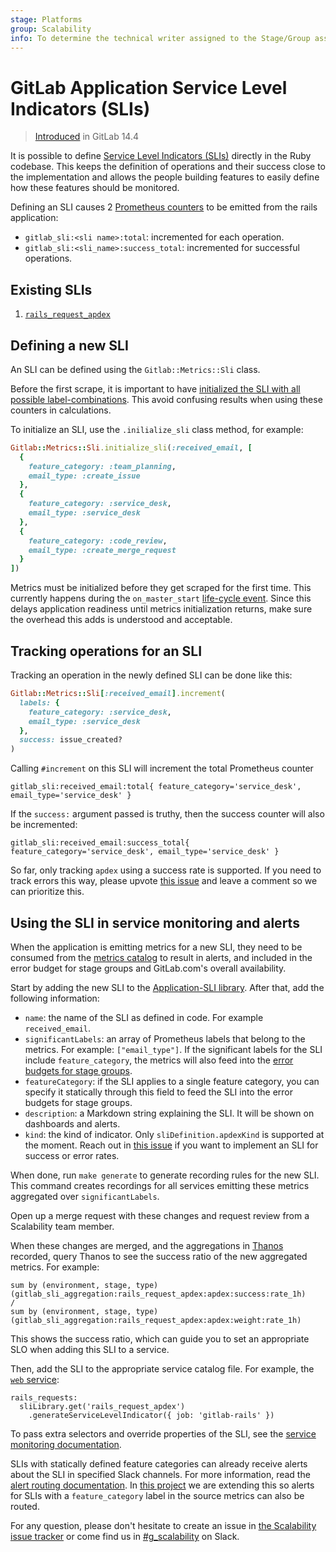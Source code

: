 ```yaml
---
stage: Platforms
group: Scalability
info: To determine the technical writer assigned to the Stage/Group associated with this page, see https://about.gitlab.com/handbook/engineering/ux/technical-writing/#assignments
---
```


# GitLab Application Service Level Indicators (SLIs)

> [Introduced](https://gitlab.com/groups/gitlab-com/gl-infra/-/epics/525) in GitLab 14.4

It is possible to define [Service Level Indicators
(SLIs)](https://en.wikipedia.org/wiki/Service_level_indicator)
directly in the Ruby codebase. This keeps the definition of operations
and their success close to the implementation and allows the people
building features to easily define how these features should be
monitored.

Defining an SLI causes 2
[Prometheus
counters](https://prometheus.io/docs/concepts/metric_types/#counter)
to be emitted from the rails application:

- `gitlab_sli:<sli name>:total`: incremented for each operation.
- `gitlab_sli:<sli_name>:success_total`: incremented for successful
  operations.

## Existing SLIs

1. [`rails_request_apdex`](rails_request_apdex.md)

## Defining a new SLI

An SLI can be defined using the `Gitlab::Metrics::Sli` class.

Before the first scrape, it is important to have [initialized the SLI
with all possible
label-combinations](https://prometheus.io/docs/practices/instrumentation/#avoid-missing-metrics). This
avoid confusing results when using these counters in calculations.

To initialize an SLI, use the `.inilialize_sli` class method, for
example:

```ruby
Gitlab::Metrics::Sli.initialize_sli(:received_email, [
  {
    feature_category: :team_planning,
    email_type: :create_issue
  },
  {
    feature_category: :service_desk,
    email_type: :service_desk
  },
  {
    feature_category: :code_review,
    email_type: :create_merge_request
  }
])
```

Metrics must be initialized before they get scraped for the first time.
This currently happens during the `on_master_start` [life-cycle event](https://gitlab.com/gitlab-org/gitlab/blob/master/lib/gitlab/cluster/lifecycle_events.rb).
Since this delays application readiness until metrics initialization returns, make sure the overhead
this adds is understood and acceptable.

## Tracking operations for an SLI

Tracking an operation in the newly defined SLI can be done like this:

```ruby
Gitlab::Metrics::Sli[:received_email].increment(
  labels: {
    feature_category: :service_desk,
    email_type: :service_desk
  },
  success: issue_created?
)
```

Calling `#increment` on this SLI will increment the total Prometheus counter

```prometheus
gitlab_sli:received_email:total{ feature_category='service_desk', email_type='service_desk' }
```

If the `success:` argument passed is truthy, then the success counter
will also be incremented:

```prometheus
gitlab_sli:received_email:success_total{ feature_category='service_desk', email_type='service_desk' }
```

So far, only tracking `apdex` using a success rate is supported. If you
need to track errors this way, please upvote
[this issue](https://gitlab.com/gitlab-com/gl-infra/scalability/-/issues/1395)
and leave a comment so we can prioritize this.

## Using the SLI in service monitoring and alerts

When the application is emitting metrics for a new SLI, they need
to be consumed from the [metrics catalog](https://gitlab.com/gitlab-com/runbooks/-/tree/master/metrics-catalog)
to result in alerts, and included in the error budget for stage
groups and GitLab.com's overall availability.

Start by adding the new SLI to the
[Application-SLI library](https://gitlab.com/gitlab-com/runbooks/-/blob/d109886dfd5170793eeb8de3d69aafd4a9da78f6/metrics-catalog/gitlab-slis/library.libsonnet#L4).
After that, add the following information:

- `name`: the name of the SLI as defined in code. For example
  `received_email`.
- `significantLabels`: an array of Prometheus labels that belong to the
  metrics. For example: `["email_type"]`. If the significant labels
  for the SLI include `feature_category`, the metrics will also
  feed into the
  [error budgets for stage groups](../stage_group_observability/index.md#error-budget).
- `featureCategory`: if the SLI applies to a single feature category,
  you can specify it statically through this field to feed the SLI
  into the error budgets for stage groups.
- `description`: a Markdown string explaining the SLI. It will
  be shown on dashboards and alerts.
- `kind`: the kind of indicator. Only `sliDefinition.apdexKind` is supported at the moment.
  Reach out in
  [this issue](https://gitlab.com/gitlab-com/gl-infra/scalability/-/issues/1395)
  if you want to implement an SLI for success or error rates.

When done, run `make generate` to generate recording rules for
the new SLI. This command creates recordings for all services
emitting these metrics aggregated over `significantLabels`.

Open up a merge request with these changes and request review from a Scalability
team member.

When these changes are merged, and the aggregations in
[Thanos](https://thanos.gitlab.net) recorded, query Thanos to see
the success ratio of the new aggregated metrics. For example:

```prometheus
sum by (environment, stage, type)(gitlab_sli_aggregation:rails_request_apdex:apdex:success:rate_1h)
/
sum by (environment, stage, type)(gitlab_sli_aggregation:rails_request_apdex:apdex:weight:rate_1h)
```

This shows the success ratio, which can guide you to set an
appropriate SLO when adding this SLI to a service.

Then, add the SLI to the appropriate service
catalog file. For example, the [`web` service](https://gitlab.com/gitlab-com/runbooks/-/blob/2b7be37a006c236bd684a4e6a1fbf4c66158292a/metrics-catalog/services/web.jsonnet#L198):

```jsonnet
rails_requests:
  sliLibrary.get('rails_request_apdex')
    .generateServiceLevelIndicator({ job: 'gitlab-rails' })
```

To pass extra selectors and override properties of the SLI, see the
[service monitoring documentation](https://gitlab.com/gitlab-com/runbooks/blob/master/metrics-catalog/README.md).

SLIs with statically defined feature categories can already receive
alerts about the SLI in specified Slack channels. For more information, read the
[alert routing documentation](https://gitlab.com/gitlab-com/runbooks/-/blob/master/docs/uncategorized/alert-routing.md).
In [this project](https://gitlab.com/groups/gitlab-com/gl-infra/-/epics/614)
we are extending this so alerts for SLIs with a `feature_category`
label in the source metrics can also be routed.

For any question, please don't hesitate to create an issue in
[the Scalability issue tracker](https://gitlab.com/gitlab-com/gl-infra/scalability/-/issues)
or come find us in
[#g_scalability](https://gitlab.slack.com/archives/CMMF8TKR9) on Slack.
